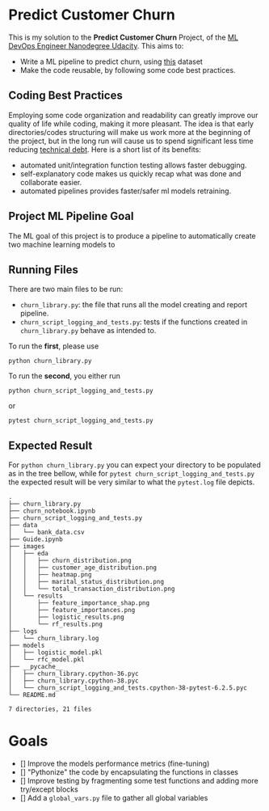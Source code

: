 # Predict Customer Churn

This is my solution to the **Predict Customer Churn** Project, of the [ML DevOps Engineer Nanodegree Udacity](https://www.udacity.com/course/machine-learning-dev-ops-engineer-nanodegree--nd0821). This aims to:

- Write a ML pipeline to predict churn, using [this](https://www.kaggle.com/sakshigoyal7/credit-card-customers/code) dataset
- Make the code reusable, by following some code best practices.

## Coding Best Practices

Employing some code organization and readability can greatly improve our quality of life while coding, making it more pleasant. The idea is that early directories/codes structuring will make us work more at the beginning of the project, but in the long run will cause us to spend significant less time reducing [technical debt](https://www.productplan.com/glossary/technical-debt/). Here is a short list of its benefits:

- automated unit/integration function testing allows faster debugging.
- self-explanatory code makes us quickly recap what was done and collaborate easier.
- automated pipelines provides faster/safer ml models retraining. 

## Project ML Pipeline Goal

The ML goal of this project is to produce a pipeline to automatically create two machine learning models to 

## Running Files

There are two main files to be run: 

- `churn_library.py`: the file that runs all the model creating and report pipeline.
- `churn_script_logging_and_tests.py`: tests if the functions created in `churn_library.py` behave as intended to.

To run the **first**, please use

```
python churn_library.py
```

To run the **second**, you either run

```
python churn_script_logging_and_tests.py
```

or 

```
pytest churn_script_logging_and_tests.py
```

## Expected Result

For `python churn_library.py` you can expect your directory to be populated as in the tree bellow, while for `pytest churn_script_logging_and_tests.py` the expected result will be very similar to what the `pytest.log` file depicts.

```
.
├── churn_library.py
├── churn_notebook.ipynb
├── churn_script_logging_and_tests.py
├── data
│   └── bank_data.csv
├── Guide.ipynb
├── images
│   ├── eda
│   │   ├── churn_distribution.png
│   │   ├── customer_age_distribution.png
│   │   ├── heatmap.png
│   │   ├── marital_status_distribution.png
│   │   └── total_transaction_distribution.png
│   └── results
│       ├── feature_importance_shap.png
│       ├── feature_importances.png
│       ├── logistic_results.png
│       └── rf_results.png
├── logs
│   └── churn_library.log
├── models
│   ├── logistic_model.pkl
│   └── rfc_model.pkl
├── __pycache__
│   ├── churn_library.cpython-36.pyc
│   ├── churn_library.cpython-38.pyc
│   └── churn_script_logging_and_tests.cpython-38-pytest-6.2.5.pyc
└── README.md

7 directories, 21 files
```


# Goals

- [] Improve the models performance metrics (fine-tuning)
- [] "Pythonize" the code by encapsulating the functions in classes
- [] Improve testing by fragmenting some test functions and adding more try/except blocks
- [] Add a `global_vars.py` file to gather all global variables
